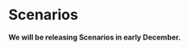 # Scenarios

<warning>
<p>
<strong>
We will be releasing Scenarios in early December.
</strong>
</p>
</warning>
